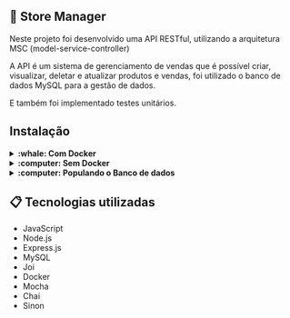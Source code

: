 ##  :page_with_curl: Store Manager
Neste projeto foi desenvolvido uma API RESTful, utilizando a arquitetura MSC (model-service-controller)

A API é um sistema de gerenciamento de vendas que é possível criar, visualizar, deletar e atualizar produtos e vendas, foi utilizado o banco de dados MySQL para a gestão de dados.

E também foi implementado testes unitários.

## Instalação
<details>
  <summary><strong>:whale: Com Docker</strong></summary><br />

### 1 - Clone o repositório
```bash
git clone git@github.com:Bissixp/store-manager.git
```
### 2 - Mude para pasta do repositório
```bash
cd store-manager
```
### 3 - Rode o contêiner na pasta raiz da aplicação
```bash
docker-compose up -d
```
### 4 - Abra o terminal do container
```bash
docker exec -it store_manager bash
```
### 5 - Instale as dependências no terminal do container
```bash
npm install
```
### 6 - Rode o servidor no terminal do container
```bash
npm start
```
### 7 - Faça requisições para o servidor aberto na porta 3000
Recomendo utilizar a extensão Thunder Client no VS Code para fazer as requisições

 </details>
 <details>
  <summary><strong>:computer: Sem Docker</strong></summary><br />
 

  ### 1 - Clone o repositório
```bash
git clone git@github.com:Bissixp/store-manager.git
```
  ### 2 - Mude para pasta do repositório
```bash
cd store-manager
```
  ### 3 - Instale as dependências
```bash
npm install
```
  ### 4 - Rode o servidor
```bash
npm start
```
### 5 - Faça requisições para o servidor aberto na porta 3000
Recomendo utilizar a extensão Thunder Client no VS Code para fazer as requisições

</details>

 <details>
 <summary><strong>:computer: Populando o Banco de dados</strong></summary><br />
Conecte ao servidor MySQL rodando na porta 3306 usando o cliente MySQL e utilize as seguintes credenciais:

* host: `db`
* user: `root`
* password: `password`

execute os scripts que estão nos arquivos migration.sql e seed.sql no workbench.
 </details>


## 📋 Tecnologias utilizadas

- JavaScript
- Node.js
- Express.js
- MySQL
- Joi
- Docker
- Mocha
- Chai
- Sinon
